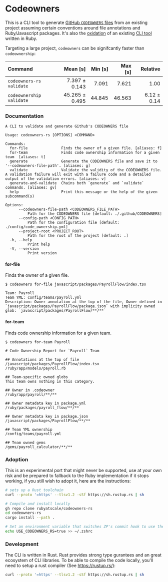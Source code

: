 # Codeowners
This is a CLI tool to generate [GitHub `CODEOWNERS` files](https://docs.github.com/en/repositories/managing-your-repositorys-settings-and-features/customizing-your-repository/about-code-owners) from an existing project assuming certain conventions around file annotations and Ruby/Javascript packages.
It's also the [oxidation](https://wiki.mozilla.org/Oxidation) of an existing [CLI tool](https://github.com/rubyatscale/code_ownership) written in Ruby.

Targeting a large project, `codeowners` can be signifcantly faster than `codeownership`:

| Command | Mean [s] | Min [s] | Max [s] | Relative |
|:---|---:|---:|---:|---:|
| `codeowners-rs validate` | 7.397 ± 0.143 | 7.091 | 7.621 | 1.00 |
| `codeownership validate` | 45.265 ± 0.495 | 44.845 | 46.563 | 6.12 ± 0.14 |

### Documentation

```text
A CLI to validate and generate Github's CODEOWNERS file

Usage: codeowners-rs [OPTIONS] <COMMAND>

Commands:
  for-file               Finds the owner of a given file. [aliases: f]
  for-team               Finds code ownership information for a given team  [aliases: t]
  generate               Generate the CODEOWNERS file and save it to '--codeowners-file-path'. [aliases: g]
  validate               Validate the validity of the CODEOWNERS file. A validation failure will exit with a failure code and a detailed output of the validation errors. [aliases: v]
  generate-and-validate  Chains both `generate` and `validate` commands. [aliases: gv]
  help                   Print this message or the help of the given subcommand(s)

Options:
      --codeowners-file-path <CODEOWNERS_FILE_PATH>
          Path for the CODEOWNERS file [default: ./.github/CODEOWNERS]
      --config-path <CONFIG_PATH>
          Path for the configuration file [default: ./config/code_ownership.yml]
      --project-root <PROJECT_ROOT>
          Path for the root of the project [default: .]
  -h, --help
          Print help
  -V, --version
          Print version
```

#### for-file

Finds the owner of a given file.

``` text
$ codeowners for-file javascript/packages/PayrollFlow/index.tsx

Team: Payroll
Team YML: config/teams/payroll.yml
Description: Owner annotation at the top of the file, Owner defined in `javascript/packages/PayrollFlow/package.json` with implicity owned glob: `javascript/packages/PayrollFlow/**/**`

```

#### for-team

Finds code ownership information for a given team.

``` text
$ codeowners for-team Payroll

# Code Ownership Report for `Payroll` Team

## Annotations at the top of file
/javascript/packages/PayrollFlow/index.tsx
/ruby/app/models/payroll.rb

## Team-specific owned globs
This team owns nothing in this category.

## Owner in .codeowner
/ruby/app/payroll/**/**

## Owner metadata key in package.yml
/ruby/packages/payroll_flow/**/**

## Owner metadata key in package.json
/javascript/packages/PayrollFlow/**/**

## Team YML ownership
/config/teams/payroll.yml

## Team owned gems
/gems/payroll_calculator/**/**
```


### Adoption
This is an experimental port that might never be supported, use at your own risk and be prepared to fallback to the Ruby implementation if it stops working, if you still wish to adopt it, here are the instructions:

```bash
# sets up a Rust toolchain
curl --proto '=https' --tlsv1.2 -sSf https://sh.rustup.rs | sh

# Compile and install locally
gh repo clone rubyatscale/codeowners-rs
cd codeowners-rs
cargo install --path .

# Set an environment variable that switches ZP's commit hook to use the globally installed binary
echo USE_CODEOWNERS_RS=true >> ~/.zshrc
```

### Development
The CLI is written in Rust. Rust provides strong type gurantees and an great ecosystem of CLI libraries. To be able to compile the code locally, you'll need to setup a rust compiler (See https://rustup.rs/):

```bash
curl --proto '=https' --tlsv1.2 -sSf https://sh.rustup.rs | sh
```
